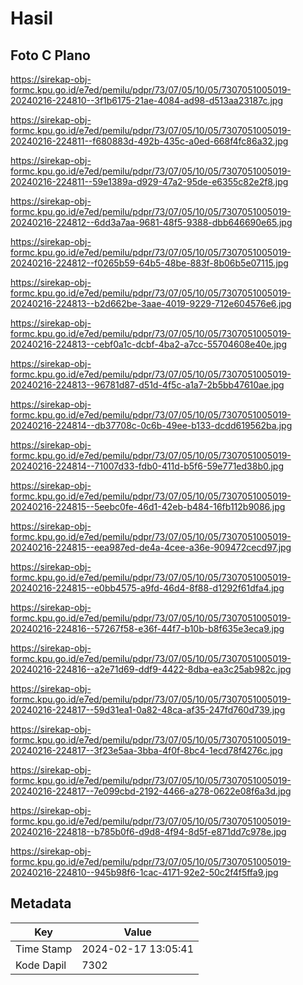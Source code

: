 # Hasil

## Foto C Plano

https://sirekap-obj-formc.kpu.go.id/e7ed/pemilu/pdpr/73/07/05/10/05/7307051005019-20240216-224810--3f1b6175-21ae-4084-ad98-d513aa23187c.jpg

https://sirekap-obj-formc.kpu.go.id/e7ed/pemilu/pdpr/73/07/05/10/05/7307051005019-20240216-224811--f680883d-492b-435c-a0ed-668f4fc86a32.jpg

https://sirekap-obj-formc.kpu.go.id/e7ed/pemilu/pdpr/73/07/05/10/05/7307051005019-20240216-224811--59e1389a-d929-47a2-95de-e6355c82e2f8.jpg

https://sirekap-obj-formc.kpu.go.id/e7ed/pemilu/pdpr/73/07/05/10/05/7307051005019-20240216-224812--6dd3a7aa-9681-48f5-9388-dbb646690e65.jpg

https://sirekap-obj-formc.kpu.go.id/e7ed/pemilu/pdpr/73/07/05/10/05/7307051005019-20240216-224812--f0265b59-64b5-48be-883f-8b06b5e07115.jpg

https://sirekap-obj-formc.kpu.go.id/e7ed/pemilu/pdpr/73/07/05/10/05/7307051005019-20240216-224813--b2d662be-3aae-4019-9229-712e604576e6.jpg

https://sirekap-obj-formc.kpu.go.id/e7ed/pemilu/pdpr/73/07/05/10/05/7307051005019-20240216-224813--cebf0a1c-dcbf-4ba2-a7cc-55704608e40e.jpg

https://sirekap-obj-formc.kpu.go.id/e7ed/pemilu/pdpr/73/07/05/10/05/7307051005019-20240216-224813--96781d87-d51d-4f5c-a1a7-2b5bb47610ae.jpg

https://sirekap-obj-formc.kpu.go.id/e7ed/pemilu/pdpr/73/07/05/10/05/7307051005019-20240216-224814--db37708c-0c6b-49ee-b133-dcdd619562ba.jpg

https://sirekap-obj-formc.kpu.go.id/e7ed/pemilu/pdpr/73/07/05/10/05/7307051005019-20240216-224814--71007d33-fdb0-411d-b5f6-59e771ed38b0.jpg

https://sirekap-obj-formc.kpu.go.id/e7ed/pemilu/pdpr/73/07/05/10/05/7307051005019-20240216-224815--5eebc0fe-46d1-42eb-b484-16fb112b9086.jpg

https://sirekap-obj-formc.kpu.go.id/e7ed/pemilu/pdpr/73/07/05/10/05/7307051005019-20240216-224815--eea987ed-de4a-4cee-a36e-909472cecd97.jpg

https://sirekap-obj-formc.kpu.go.id/e7ed/pemilu/pdpr/73/07/05/10/05/7307051005019-20240216-224815--e0bb4575-a9fd-46d4-8f88-d1292f61dfa4.jpg

https://sirekap-obj-formc.kpu.go.id/e7ed/pemilu/pdpr/73/07/05/10/05/7307051005019-20240216-224816--57267f58-e36f-44f7-b10b-b8f635e3eca9.jpg

https://sirekap-obj-formc.kpu.go.id/e7ed/pemilu/pdpr/73/07/05/10/05/7307051005019-20240216-224816--a2e71d69-ddf9-4422-8dba-ea3c25ab982c.jpg

https://sirekap-obj-formc.kpu.go.id/e7ed/pemilu/pdpr/73/07/05/10/05/7307051005019-20240216-224817--59d31ea1-0a82-48ca-af35-247fd760d739.jpg

https://sirekap-obj-formc.kpu.go.id/e7ed/pemilu/pdpr/73/07/05/10/05/7307051005019-20240216-224817--3f23e5aa-3bba-4f0f-8bc4-1ecd78f4276c.jpg

https://sirekap-obj-formc.kpu.go.id/e7ed/pemilu/pdpr/73/07/05/10/05/7307051005019-20240216-224817--7e099cbd-2192-4466-a278-0622e08f6a3d.jpg

https://sirekap-obj-formc.kpu.go.id/e7ed/pemilu/pdpr/73/07/05/10/05/7307051005019-20240216-224818--b785b0f6-d9d8-4f94-8d5f-e871dd7c978e.jpg

https://sirekap-obj-formc.kpu.go.id/e7ed/pemilu/pdpr/73/07/05/10/05/7307051005019-20240216-224810--945b98f6-1cac-4171-92e2-50c2f4f5ffa9.jpg


## Metadata

| Key        | Value               |
| ---------- | ------------------- |
| Time Stamp | 2024-02-17 13:05:41 |
| Kode Dapil | 7302                |



